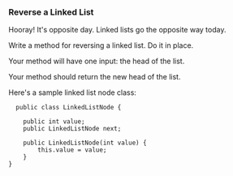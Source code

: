 ### Reverse a Linked List

Hooray! It's opposite day. Linked lists go the opposite way today.

Write a method for reversing a linked list. Do it in place.

Your method will have one input: the head of the list.

Your method should return the new head of the list.

Here's a sample linked list node class:
```
  public class LinkedListNode {

    public int value;
    public LinkedListNode next;

    public LinkedListNode(int value) {
        this.value = value;
    }
}
```
